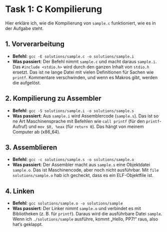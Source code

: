 # Task 1: C Kompilierung

Hier erkläre ich, wie die Kompilierung von `sample.c` funktioniert, wie es in der Aufgabe steht.

## 1. Vorverarbeitung
- **Befehl**: `gcc -E solutions/sample.c -o solutions/sample.i`
- **Was passiert**: Der Befehl nimmt `sample.c` und macht daraus `sample.i`. Das `#include <stdio.h>` wird durch den ganzen Inhalt von `stdio.h` ersetzt. Das ist ne lange Datei mit vielen Definitionen für Sachen wie `printf`. Kommentare verschwinden, und wenn es Makros gibt, werden die aufgelöst.

## 2. Kompilierung zu Assembler
- **Befehl**: `gcc -S solutions/sample.i -o solutions/sample.s`
- **Was passiert**: Aus `sample.i` wird Assemblercode (`sample.s`). Das ist so ne Art Maschinensprache mit Befehlen wie `call printf` (für den `printf`-Aufruf) und `mov $0, %eax` (für `return 0`). Das hängt von meinem Computer ab (x86_64).

## 3. Assemblieren
- **Befehl**: `gcc -c solutions/sample.s -o solutions/sample.o`
- **Was passiert**: Der Assembler macht aus `sample.s` eine Objektdatei `sample.o`. Das ist Maschinencode, aber noch nicht ausführbar. Mit `file solutions/sample.o` hab ich gecheckt, dass es ein ELF-Objektfile ist.

## 4. Linken
- **Befehl**: `gcc solutions/sample.o -o solutions/sample`
- **Was passiert**: Der Linker nimmt `sample.o` und verbindet es mit Bibliotheken (z. B. für `printf`). Daraus wird die ausführbare Datei `sample`. Wenn ich `./solutions/sample` ausführe, kommt „Hello, PP7!“ raus, also hat’s geklappt.
